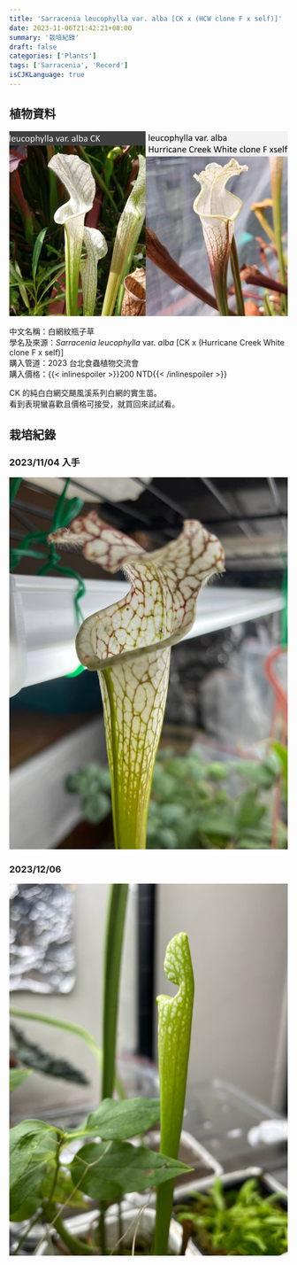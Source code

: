 ```yaml
---
title: 'Sarracenia leucophylla var. alba [CK x (HCW clone F x self)]'
date: 2023-11-06T21:42:21+08:00
summary: '栽培紀錄'
draft: false
categories: ['Plants']
tags: ['Sarracenia', 'Record']
isCJKLanguage: true
---
```


## 植物資料

![parent](./images/parent.jpg "[小蝕露台](https://www.facebook.com/littlebalconyofcarnivore/) 的父母本")

中文名稱：白網紋瓶子草  
學名及來源：*Sarracenia leucophylla* var. *alba* [CK x (Hurricane Creek White clone F x self)]  
購入管道：2023 台北食蟲植物交流會  
購入價格：{{< inlinespoiler >}}200 NTD{{< /inlinespoiler >}}  

CK 的純白白網交颶風溪系列白網的實生苗。  
看到表現蠻喜歡且價格可接受，就買回來試試看。  

## 栽培紀錄

### 2023/11/04 入手

![2023-11-04](./images/2023-11-04.jpg "類似母本的細長瓶身")

### 2023/12/06

![2023-12-06](./images/2023-12-06.jpg "新瓶子目前長度約 14 cm")
